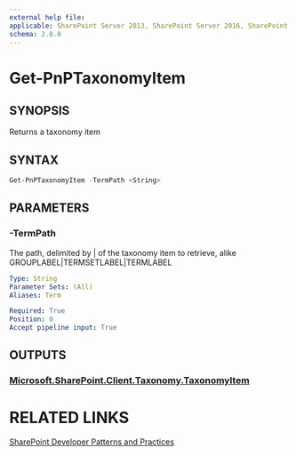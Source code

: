 ```yaml
---
external help file:
applicable: SharePoint Server 2013, SharePoint Server 2016, SharePoint Online
schema: 2.0.0
---
```

# Get-PnPTaxonomyItem

## SYNOPSIS
Returns a taxonomy item

## SYNTAX 

```powershell
Get-PnPTaxonomyItem -TermPath <String>
```

## PARAMETERS

### -TermPath
The path, delimited by | of the taxonomy item to retrieve, alike GROUPLABEL|TERMSETLABEL|TERMLABEL

```yaml
Type: String
Parameter Sets: (All)
Aliases: Term

Required: True
Position: 0
Accept pipeline input: True
```

## OUTPUTS

### [Microsoft.SharePoint.Client.Taxonomy.TaxonomyItem](https://msdn.microsoft.com/en-us/library/microsoft.sharepoint.client.taxonomy.taxonomyitem.aspx)

# RELATED LINKS

[SharePoint Developer Patterns and Practices](http://aka.ms/sppnp)